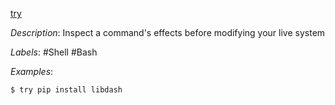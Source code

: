 [try](https://github.com/binpash/try)

*Description*: Inspect a command's effects before modifying your live system

*Labels*: #Shell #Bash

*Examples*:

```bash
$ try pip install libdash
```
